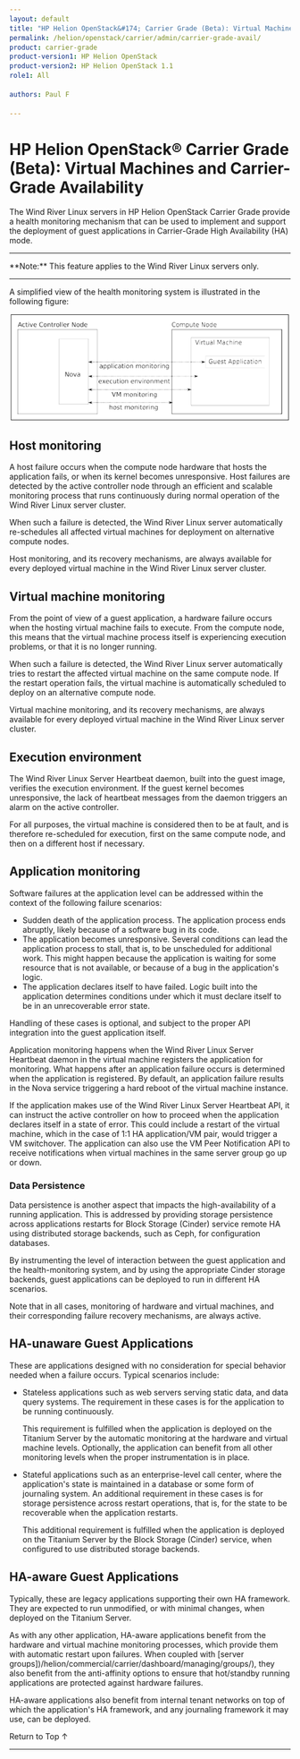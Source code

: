```yaml
---
layout: default
title: "HP Helion OpenStack&#174; Carrier Grade (Beta): Virtual Machines and Carrier-Grade Availability"
permalink: /helion/openstack/carrier/admin/carrier-grade-avail/
product: carrier-grade
product-version1: HP Helion OpenStack
product-version2: HP Helion OpenStack 1.1
role1: All

authors: Paul F

---
```

<!--UNDER REVISION-->

<script>

function PageRefresh {
onLoad="window.refresh"
}

PageRefresh();

</script>

<!-- <p style="font-size: small;"> <a href="/helion/openstack/1.1/3rd-party-license-agreements/">&#9664; PREV</a> | <a href="/helion/openstack/1.1/">&#9650; UP</a> | NEXT &#9654; </p> -->

# HP Helion OpenStack&#174; Carrier Grade (Beta): Virtual Machines and Carrier-Grade Availability

The Wind River Linux servers in HP Helion OpenStack Carrier Grade provide a health monitoring mechanism that can be used to implement and support the deployment of guest applications in Carrier-Grade High Availability (HA) mode.

<hr>
**Note:** This feature applies to the Wind River Linux servers only.
<hr>

A simplified view of the health monitoring system is illustrated in the following figure:

<img src="media/CGH-WR-High-Avail.png">


## Host monitoring

A host failure occurs when the compute node hardware that hosts the application fails, or when its kernel becomes unresponsive. Host failures are detected by the active controller node through an efficient and scalable monitoring process that runs continuously during normal operation of the Wind River Linux server cluster.

When such a failure is detected, the Wind River Linux server automatically re-schedules all affected virtual machines for deployment on alternative compute nodes.

Host monitoring, and its recovery mechanisms, are always available for every deployed virtual machine in the Wind River Linux server cluster.

## Virtual machine monitoring

From the point of view of a guest application, a hardware failure occurs when the hosting virtual machine fails to execute. From the compute node, this means that the virtual machine process itself is experiencing execution problems, or that it is no longer running.

When such a failure is detected, the Wind River Linux server automatically tries to restart the affected virtual machine on the same compute node. If the restart operation fails, the virtual machine is automatically scheduled to deploy on an alternative compute node.

Virtual machine monitoring, and its recovery mechanisms, are always available for every deployed virtual machine in the Wind River Linux server cluster.

## Execution environment

The Wind River Linux Server Heartbeat daemon, built into the guest image, verifies the execution environment. If the guest kernel becomes unresponsive, the lack of heartbeat messages from the daemon triggers an alarm on the active controller.

For all purposes, the virtual machine is considered then to be at fault, and is therefore re-scheduled for execution, first on the same compute node, and then on a different host if necessary.

## Application monitoring

Software failures at the application level can be addressed within the context of the following failure scenarios:

* Sudden death of the application process. The application process ends abruptly, likely because of a software bug in its code.
* The application becomes unresponsive. Several conditions can lead the application process to stall, that is, to be unscheduled for additional work. This might happen because the application is waiting for some resource that is not available, or because of a bug in the application's logic.
* The application declares itself to have failed. Logic built into the application determines conditions under which it must declare itself to be in an unrecoverable error state.

Handling of these cases is optional, and subject to the proper API integration into the guest application itself.

Application monitoring happens when the Wind River Linux Server Heartbeat daemon in the virtual machine registers the application for monitoring. What happens after an application failure occurs is determined when the application is registered. By default, an application failure results in the Nova service triggering a hard reboot of the virtual
machine instance.

If the application makes use of the Wind River Linux Server Heartbeat API, it can instruct the active controller on how to proceed when the application declares itself in a state of error. This could include a restart of the virtual machine, which in the case of 1:1 HA application/VM pair, would trigger a VM switchover. The application can also use the VM Peer Notification API to receive notifications when virtual machines in the same server group go up or down.

### Data Persistence

Data persistence is another aspect that impacts the high-availability of a running application. This is addressed by providing storage persistence across applications restarts for Block Storage (Cinder) service remote HA using distributed storage backends, such as Ceph, for configuration databases.

By instrumenting the level of interaction between the guest application and the health-monitoring system, and by using the appropriate Cinder storage backends, guest applications can be deployed to run in different HA scenarios.

Note that in all cases, monitoring of hardware and virtual machines, and their corresponding failure recovery mechanisms, are always active.

## HA-unaware Guest Applications

These are applications designed with no consideration for special behavior needed when a failure occurs. Typical scenarios include:

* Stateless applications such as web servers serving static data, and data query systems. The requirement in these cases is for the application to be running continuously.

	This requirement is fulfilled when the application is deployed on the Titanium Server by the automatic monitoring at the hardware and virtual machine levels. Optionally, the application can benefit from all other monitoring levels when the proper instrumentation is in place.

* Stateful applications such as an enterprise-level call center, where the application's state is maintained in a database or some form of journaling system. An additional requirement in these cases is for storage persistence across restart operations, that is, for the state to be recoverable when the application restarts.

	This additional requirement is fulfilled when the application is deployed on the Titanium Server by the Block Storage (Cinder) service, when configured to use distributed storage backends.

## HA-aware Guest Applications

Typically, these are legacy applications supporting their own HA framework. They are expected to run unmodified, or with minimal changes, when deployed on the Titanium Server.

As with any other application, HA-aware applications benefit from the hardware and virtual machine monitoring processes, which provide them with automatic restart upon failures. When coupled with [server groups])/helion/commercial/carrier/dashboard/managing/groups/), they also benefit from the anti-affinity options to ensure that hot/standby running applications are protected against hardware failures.

HA-aware applications also benefit from internal tenant networks on top of which the application's HA framework, and any journaling framework it may use, can be deployed.


<a href="#top" style="padding:14px 0px 14px 0px; text-decoration: none;"> Return to Top &#8593; </a>


----